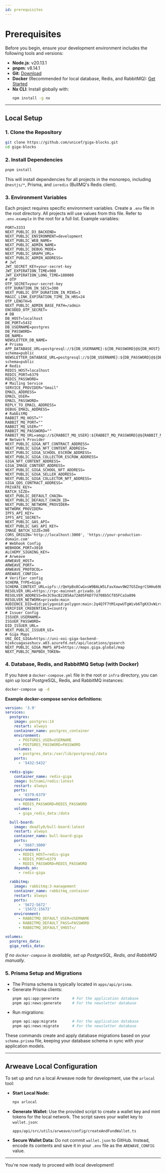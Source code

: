 ```yaml
---
id: prerequisites
---
```


# Prerequisites

Before you begin, ensure your development environment includes the following tools and versions:

- **Node.js**: v20.13.1
- **pnpm**: v8.14.1
- **Git**: [Download](https://git-scm.com/downloads)
- **Docker** (Recommended for local database, Redis, and RabbitMQ): [Get Started](https://www.docker.com/get-started)
- **Nx CLI**: Install globally with:
  ```bash
  npm install -g nx
  ```

---

## Local Setup

### 1. Clone the Repository

```bash
git clone https://github.com/unicef/giga-blocks.git
cd giga-blocks
```

### 2. Install Dependencies

```bash
pnpm install
```
This will install dependencies for all projects in the monorepo, including `@nestjs/*`, Prisma, and `ioredis` (BullMQ's Redis client).

### 3. Environment Variables

Each project requires specific environment variables. Create a `.env` file in the root directory. All projects will use values from this file. Refer to `.env.example` in the root for a full list. Example variables:

```env
PORT=3333
NEXT_PUBLIC_D3_BACKEND=
NEXT_PUBLIC_ENVIRONMENT=development
NEXT_PUBLIC_WEB_NAME=
NEXT_PUBLIC_ADMIN_NAME=
NEXT_PUBLIC_DEBUG_MODE=
NEXT_PUBLIC_GRAPH_URL=
NEXT_PUBLIC_ADMIN_ADDRESS=
# Jwt
JWT_SECRET_KEY=your-secret-key
JWT_EXPIRATION_TIME=900
JWT_EXPIRATION_LONG_TIME=180000
# OTP
OTP_SECRET=your-secret-key
OTP_DURATION_IN_SECS=300
NEXT_PUBLIC_OTP_DURATION_IN_MINS=3
MAGIC_LINK_EXPIRATION_TIME_IN_HRS=24
OTP_LENGTH=6
NEXT_PUBLIC_ADMIN_BASE_PATH=/admin
ENCODED_OTP_SECRET=
# DB
DB_HOST=localhost
DB_PORT=5432
DB_USERNAME=postgres
DB_PASSWORD=
DB_NAME=
NEWSLETTER_DB_NAME=
# Prisma
APP_DATABASE_URL=postgresql://${DB_USERNAME}:${DB_PASSWORD}@${DB_HOST}:${DB_PORT}/${DB_NAME}?schema=public
NEWSLETTER_DATABASE_URL=postgresql://${DB_USERNAME}:${DB_PASSWORD}@${DB_HOST}:${DB_PORT}/${NEWSLETTER_DB_NAME}?schema=public
# Redis
REDIS_HOST=localhost
REDIS_PORT=6379
REDIS_PASSWORD=
# Mailing Service
SERVICE_PROVIDER="Gmail"
EMAIL_ADDRESS=
EMAIL_USER=
EMAIL_PASSWORD=
REPLY_TO_EMAIL_ADDRESS=
DEBUG_EMAIL_ADDRESS=
# RabbitMQ
RABBIT_MQ_HOST=""
RABBIT_MQ_PORT=""
RABBIT_MQ_USER=""
RABBIT_MQ_PASSWORD=""
RABBIT_MQ_URL=amqp://${RABBIT_MQ_USER}:${RABBIT_MQ_PASSWORD}@${RABBIT_MQ_HOST}:${RABBIT_MQ_PORT}
# Network Provider
NEXT_PUBLIC_GIGA_NFT_CONTRACT_ADDRESS=
NEXT_PUBLIC_GIGA_NFT_CONTENT_ADDRESS=
NEXT_PUBLIC_GIGA_SCHOOL_ESCROW_ADDRESS=
NEXT_PUBLIC_GIGA_COLLECTOR_ESCROW_ADDRESS=
GIGA_NFT_CONTENT_ADDRESS=
GIGA_IMAGE_CONTENT_ADDRESS=
NEXT_PUBLIC_GIGA_SCHOOL_NFT_ADDRESS=
NEXT_PUBLIC_GIGA_SELLER_ADDRESS=
NEXT_PUBLIC_GIGA_COLLECTOR_NFT_ADDRESS=
GIGA_QOS_CONTRACT_ADDRESS=
PRIVATE_KEY=
BATCH_SIZE=
NEXT_PUBLIC_DEFAULT_CHAIN=
NEXT_PUBLIC_DEFAULT_CHAIN_ID=
NEXT_PUBLIC_NETWORK_PROVIDER=
NETWORK_PROVIDER=
IPFS_API_KEY=
IPFS_API_SECRET=
NEXT_PUBLIC_GAS_API=
NEXT_PUBLIC_GAS_API_KEY=
IMAGE_BATCH_SIZE=300
CORS_ORIGIN='http://localhost:3000', 'https://your-production-domain.com'
# Webhook Config
WEBHOOK_PORT=3010
ALCHEMY_SIGNING_KEY=
# Arweave
ARWEAVE_HOST=
ARWEAVE_PORT=
ARWEAVE_PROTOCOL=
AREWAVE_CONFIG=
# Verifier config
SCHEMA_TYPE=Giga
SCHEMA_CONTEXT_URL=ipfs://QmYpBx8CwGxsW9BALW5LFavXowv9W27G5ZegrCSHHu69Lm
RESOLVER_URL=https://rpc-mainnet.privado.id
RESOLVER_ADDRESS=0x3C9acB2205Aa72A05F6D77d708b5Cf85FCa3a896
RESOLVER_NETWORK=privado:main
AUDIENCE_DID=did:polygonid:polygon:main:2q4Q7F7tM1xpwUTgWivb6TgKX3vWirsE3mqymuYjVv
VERIFIER_CREDENTIALS=country
# Issuer Config
ISSUER_USERNAME=
ISSUER_PASSWORD=
DID_ISSUER_URL=
NEXT_PUBLIC_ISSUER_UI=
# Giga Maps
UNI_OOI_GIGA=https://uni-ooi-giga-backend-hjekcuagasashucv.a03.azurefd.net/api/locations/gsearch
NEXT_PUBLIC_GIGA_MAPS_API=https://maps.giga.global/map
NEXT_PUBLIC_MAPBOX_TOKEN=
```

### 4. Database, Redis, and RabbitMQ Setup (with Docker)

If you have a `docker-compose.yml` file in the root or `infra` directory, you can spin up local PostgreSQL, Redis, and RabbitMQ instances:

```bash
docker-compose up -d
```

**Example docker-compose service definitions:**
```yaml
version: '3.9'
services:
  postgres:
    image: postgres:14
    restart: always
    container_name: postgres_container
    environment:
      - POSTGRES_USER=USERNAME
      - POSTGRES_PASSWORD=PASSWORD
    volumes:
      - postgres_data:/var/lib/postgresql/data
    ports:
      - '5432:5432'

  redis-giga:
    container_name: redis-giga
    image: bitnami/redis:latest
    restart: always
    ports:
      - '6379:6379'
    environment:
      - REDIS_PASSWORD=REDIS_PASSWORD
    volumes:
      - giga_redis_data:/data

  bull-board:
    image: deadly0/bull-board:latest
    restart: always
    container_name: bull-board-giga
    ports:
      - '5687:3000'
    environment:
      - REDIS_HOST=redis-giga
      - REDIS_PORT=6379
      - REDIS_PASSWORD=REDIS_PASSWORD
    depends_on:
      - redis-giga

  rabbitmq:
    image: rabbitmq:3-management
    container_name: rabbitmq_container
    restart: always
    ports:
      - '5672:5672'
      - '15672:15672'
    environment:
      - RABBITMQ_DEFAULT_USER=USERNAME
      - RABBITMQ_DEFAULT_PASS=PASSWORD
      - RABBITMQ_DEFAULT_VHOST=/

volumes:
  postgres_data:
  giga_redis_data:
```

*If no `docker-compose` is available, set up PostgreSQL, Redis, and RabbitMQ manually.*

### 5. Prisma Setup and Migrations

- The Prisma schema is typically located in `apps/api/prisma`.
- Generate Prisma clients:
  ```bash
  pnpm api:app:generate      # For the application database
  pnpm api:news:generate     # For the newsletter database
  ```
- Run migrations:
  ```bash
  pnpm api:app:migrate       # For the application database
  pnpm api:news:migrate      # For the newsletter database
  ```

These commands create and apply database migrations based on your `schema.prisma` file, keeping your database schema in sync with your application models.

---

## Arweave Local Configuration

To set up and run a local Arweave node for development, use the `arlocal` tool:

- **Start Local Node:**
  ```bash
  npx arlocal
  ```
- **Generate Wallet:**
  Use the provided script to create a wallet key and mint tokens for the local network. The script saves your wallet key to `wallet.json`:
  ```
  apps/api/src/utils/arweave/config/createAndFundWallet.ts
  ```
- **Secure Wallet Data:**
  Do not commit `wallet.json` to GitHub. Instead, encode its contents and save it in your `.env` file as the `AREWAVE_CONFIG` value.

---

You're now ready to proceed with local development!

